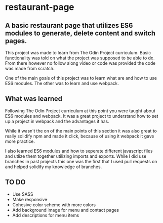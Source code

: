 # restaurant-page

## A basic restaurant page that utilizes ES6 modules to generate, delete content and switch pages.

This project was made to learn from The Odin Project curriculum. Basic functionality was told on what the project was supposed to be able to do. From there however no follow along video or code was provided the code was made from scratch.

One of the main goals of this project was to learn what are and how to use ES6 modules. The other was to learn and use webpack.

## What was learned

Following The Odin Project curriculum at this point you were taught about ES6 modules and webpack. It was a great project to understand how to set up a project in webpack and the advantages it has.

While it wasn't the on of the main points of this section it was also great to really solidify npm and made it click, because of using it webpack it gave more practice.

I also learned ES6 modules and how to seperate different javascript files and utlize them together utilizing imports and exports. While I did use branches in past projects this one was the first that I used pull requests on and helped solidify my knowledge of branches.

## TO DO

- Use SASS
- Make responsive
- Cohesive color scheme with more colors
- Add background image for menu and contact pages
- Add descriptions for menu items

